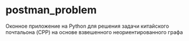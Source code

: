 # postman_problem
Оконное приложение на Python для решения задачи китайского почтальона (CPP) на основе взвешенного неориентированного графа
